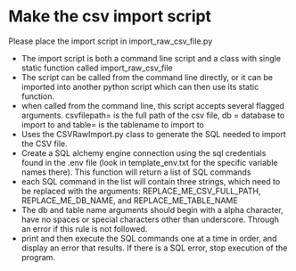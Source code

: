Make the csv import script
=============

Please place the import script in import_raw_csv_file.py

* The import script is both a command line script and a class with single static function called import_raw_csv_file
* The script can be called from the command line directly, or it can be imported into another python script which can then use its static function.
* when called from the command line, this script accepts several flagged arguments. csvfilepath= is the full path of the csv file, db = database to import to and table= is the tablename to import to
* Uses the CSVRawImport.py class to generate the SQL needed to import the CSV file. 
* Create a SQL alchemy engine connection using the sql credentials found in the .env file (look in template_env.txt for the specific variable names there). This function will return a list of SQL commands
* each SQL command in the list will contain three strings, which need to be replaced with the arguments: REPLACE_ME_CSV_FULL_PATH, REPLACE_ME_DB_NAME, and REPLACE_ME_TABLE_NAME
* The db and table name arguments should begin with a alpha character, have no spaces or special characters other than underscore. Through an error if this rule is not followed.
* print and then execute the SQL commands one at a time in order, and display an error that results. If there is a SQL error, stop execution of the program.
